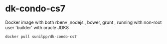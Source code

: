 
# dk-condo-cs7

Docker image with both rbenv ,nodejs , bower, grunt , running with non-root user 'builder'   with oracle JDK8 

```
docker pull sunilpp/dk-condo-cs7
```
